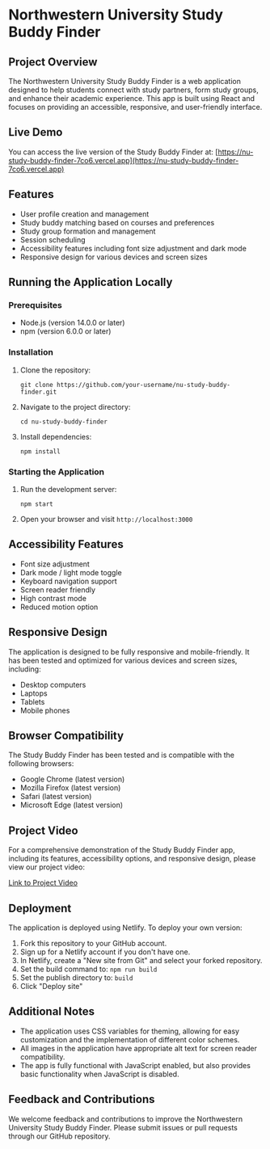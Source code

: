 # Northwestern University Study Buddy Finder

## Project Overview
The Northwestern University Study Buddy Finder is a web application designed to help students connect with study partners, form study groups, and enhance their academic experience. This app is built using React and focuses on providing an accessible, responsive, and user-friendly interface.

## Live Demo
You can access the live version of the Study Buddy Finder at: [https://nu-study-buddy-finder-7co6.vercel.app](https://nu-study-buddy-finder-7co6.vercel.app)

## Features
- User profile creation and management
- Study buddy matching based on courses and preferences
- Study group formation and management
- Session scheduling
- Accessibility features including font size adjustment and dark mode
- Responsive design for various devices and screen sizes

## Running the Application Locally

### Prerequisites
- Node.js (version 14.0.0 or later)
- npm (version 6.0.0 or later)

### Installation
1. Clone the repository:
   ```
   git clone https://github.com/your-username/nu-study-buddy-finder.git
   ```
2. Navigate to the project directory:
   ```
   cd nu-study-buddy-finder
   ```
3. Install dependencies:
   ```
   npm install
   ```

### Starting the Application
1. Run the development server:
   ```
   npm start
   ```
2. Open your browser and visit `http://localhost:3000`

## Accessibility Features
- Font size adjustment
- Dark mode / light mode toggle
- Keyboard navigation support
- Screen reader friendly
- High contrast mode
- Reduced motion option

## Responsive Design
The application is designed to be fully responsive and mobile-friendly. It has been tested and optimized for various devices and screen sizes, including:
- Desktop computers
- Laptops
- Tablets
- Mobile phones

## Browser Compatibility
The Study Buddy Finder has been tested and is compatible with the following browsers:
- Google Chrome (latest version)
- Mozilla Firefox (latest version)
- Safari (latest version)
- Microsoft Edge (latest version)

## Project Video
For a comprehensive demonstration of the Study Buddy Finder app, including its features, accessibility options, and responsive design, please view our project video:

[Link to Project Video](https://drive.google.com/file/d/16NMjhRKUXeIE0H26kuaECLdBwK6GQ2k1/view?usp=sharing)

## Deployment
The application is deployed using Netlify. To deploy your own version:

1. Fork this repository to your GitHub account.
2. Sign up for a Netlify account if you don't have one.
3. In Netlify, create a "New site from Git" and select your forked repository.
4. Set the build command to: `npm run build`
5. Set the publish directory to: `build`
6. Click "Deploy site"

## Additional Notes
- The application uses CSS variables for theming, allowing for easy customization and the implementation of different color schemes.
- All images in the application have appropriate alt text for screen reader compatibility.
- The app is fully functional with JavaScript enabled, but also provides basic functionality when JavaScript is disabled.

## Feedback and Contributions
We welcome feedback and contributions to improve the Northwestern University Study Buddy Finder. Please submit issues or pull requests through our GitHub repository.
